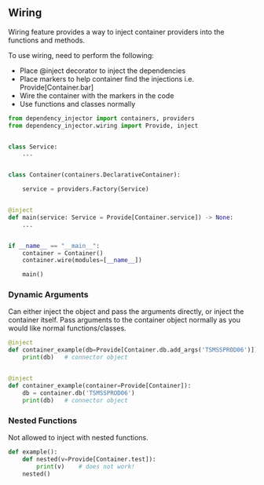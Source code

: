 ## Wiring

Wiring feature provides a way to inject container providers into the functions and methods.

To use wiring, need to perform the following:

- Place @inject decorator to inject the dependencies
- Place markers to help container find the injections i.e. Provide[Container.bar]
- Wire the container with the markers in the code
- Use functions and classes normally

```py
from dependency_injector import containers, providers
from dependency_injector.wiring import Provide, inject


class Service:
    ...


class Container(containers.DeclarativeContainer):

    service = providers.Factory(Service)


@inject
def main(service: Service = Provide[Container.service]) -> None:
    ...


if __name__ == "__main__":
    container = Container()
    container.wire(modules=[__name__])

    main()
```

### Dynamic Arguments

Can either inject the object and pass the arguments directly, or inject the container itself. Pass arguments to the container object normally as you would like normal functions/classes.

```py
@inject
def container_example(db=Provide[Container.db.add_args('TSMSSPROD06')]):
    print(db)   # connector object


@inject
def container_example(container=Provide[Container]):
    db = container.db('TSMSSPROD06')
    print(db)   # connector object

```

### Nested Functions

Not allowed to inject with nested functions.

```py
def example():
    def nested(v=Provide[Container.test]):
        print(v)    # does not work!
    nested()
```
